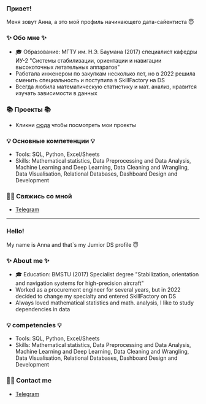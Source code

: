 ### Привет! 
Меня зовут Анна, а это мой профиль начинающего дата-сайентиста :innocent:

### ✨ Обо мне ✨ 
* 🎓 Образование:
  МГТУ им. Н.Э. Баумана (2017)
  специалист кафедры ИУ-2 "Системы стабилизации, ориентации и навигации высокоточных летательных аппаратов"
* Работала инженером по закупкам несколько лет, но в 2022 решила сменить специальность и поступила в SkillFactory на DS
* Всегда любила математическую статистику и мат. анализ, нравится изучать зависимости в данных
### 📚 Проекты 📚

* Кликни [сюда](https://github.com/oanya200?tab=projects) чтобы посмотреть мои проекты

### 💡 Основные компетенции 💡
* Tools: SQL, Python, Excel/Sheets
* Skills: Mathematical statistics, Data Preprocessing and Data Analysis, Machine Learning and Deep Learning, 
Data Cleaning and Wrangling, Data Visualisation, Relational Databases, Dashboard Design and Development

### 🙌🏻 Свяжись со мной
- [Telegram](https//t.me/oanya200)

---

### Hello! 
My name is Anna and that`s my Jumior DS profile :innocent:

### ✨ About me ✨ 
* 🎓 Education:
 BMSTU (2017)
 Specialist degree "Stabilization, orientation and navigation systems for high-precision aircraft"
* Worked as a procurement engineer for several years, but in 2022 decided to change my specialty and entered SkillFactory on DS
* Always loved mathematical statistics and math. analysis, I like to study dependencies in data

### 💡 competencies 💡
* Tools: SQL, Python, Excel/Sheets
* Skills: Mathematical statistics, Data Preprocessing and Data Analysis, Machine Learning and Deep Learning, 
Data Cleaning and Wrangling, Data Visualisation, Relational Databases, Dashboard Design and Development

### 🙌🏻 Contact me
- [Telegram](https//t.me/oanya200)
